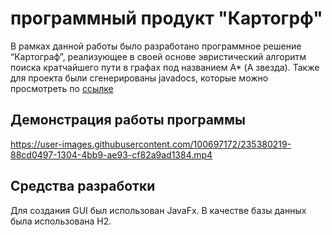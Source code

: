 # программный продукт "Картогрф"
В рамках данной работы было разработано программное решение “Картограф”, реализующее в своей основе эвристический алгоритм поиска кратчайшего пути в графах под названием A* (А звезда). Также для проекта были сгенерированы javadocs, которые можно просмотреть по [ссылке](https://дакси.рф/javadocs/com.example.demo1/module-summary.html)

## Демонстрация работы программы

https://user-images.githubusercontent.com/100697172/235380219-88cd0497-1304-4bb9-ae93-cf82a9ad1384.mp4

## Средства разработки
Для создания GUI был использован JavaFx. В качестве базы данных была использована H2.
